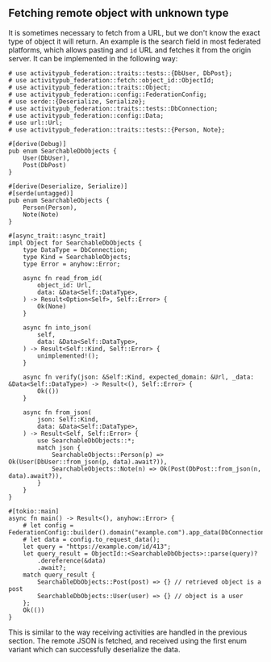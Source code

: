 ## Fetching remote object with unknown type

It is sometimes necessary to fetch from a URL, but we don't know the exact type of object it will return. An example is the search field in most federated platforms, which allows pasting and `id` URL and fetches it from the origin server. It can be implemented in the following way:

```no_run
# use activitypub_federation::traits::tests::{DbUser, DbPost};
# use activitypub_federation::fetch::object_id::ObjectId;
# use activitypub_federation::traits::Object;
# use activitypub_federation::config::FederationConfig;
# use serde::{Deserialize, Serialize};
# use activitypub_federation::traits::tests::DbConnection;
# use activitypub_federation::config::Data;
# use url::Url;
# use activitypub_federation::traits::tests::{Person, Note};

#[derive(Debug)]
pub enum SearchableDbObjects {
    User(DbUser),
    Post(DbPost)
}

#[derive(Deserialize, Serialize)]
#[serde(untagged)]
pub enum SearchableObjects {
    Person(Person),
    Note(Note)
}

#[async_trait::async_trait]
impl Object for SearchableDbObjects {
    type DataType = DbConnection;
    type Kind = SearchableObjects;
    type Error = anyhow::Error;

    async fn read_from_id(
        object_id: Url,
        data: &Data<Self::DataType>,
    ) -> Result<Option<Self>, Self::Error> {
        Ok(None)
    }

    async fn into_json(
        self,
        data: &Data<Self::DataType>,
    ) -> Result<Self::Kind, Self::Error> {
        unimplemented!();
    }
    
    async fn verify(json: &Self::Kind, expected_domain: &Url, _data: &Data<Self::DataType>) -> Result<(), Self::Error> {
        Ok(())
    }

    async fn from_json(
        json: Self::Kind,
        data: &Data<Self::DataType>,
    ) -> Result<Self, Self::Error> {
        use SearchableDbObjects::*;
        match json {
            SearchableObjects::Person(p) => Ok(User(DbUser::from_json(p, data).await?)),
            SearchableObjects::Note(n) => Ok(Post(DbPost::from_json(n, data).await?)),
        }
    }
}

#[tokio::main]
async fn main() -> Result<(), anyhow::Error> {
    # let config = FederationConfig::builder().domain("example.com").app_data(DbConnection).build().await.unwrap();
    # let data = config.to_request_data();
    let query = "https://example.com/id/413";
    let query_result = ObjectId::<SearchableDbObjects>::parse(query)?
        .dereference(&data)
        .await?;
    match query_result {
        SearchableDbObjects::Post(post) => {} // retrieved object is a post
        SearchableDbObjects::User(user) => {} // object is a user
    };
    Ok(())
}
```

This is similar to the way receiving activities are handled in the previous section. The remote JSON is fetched, and received using the first enum variant which can successfully deserialize the data.
